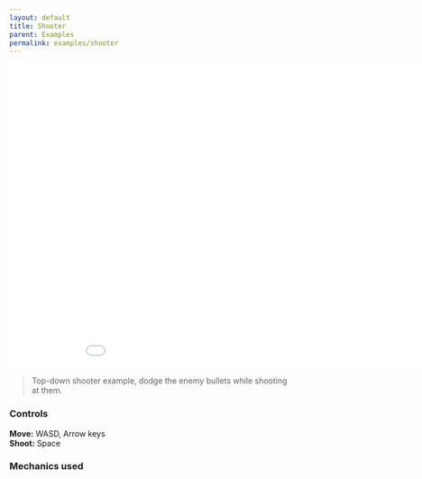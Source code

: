 ```yaml
--- 
layout: default
title: Shooter
parent: Examples
permalink: examples/shooter
---
```


<iframe id="" src="../../examples/Shooter" name="" width="960" height="540" frameborder="0" marginheight="0" scrolling="no"></iframe>

> Top-down shooter example, dodge the enemy bullets while shooting at them.

### Controls
**Move:** WASD, Arrow keys  
**Shoot:** Space


### Mechanics used